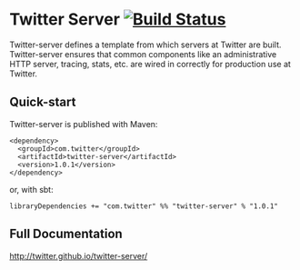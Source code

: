 Twitter Server [![Build Status](https://travis-ci.org/twitter/twitter-server.png?branch=master)](https://travis-ci.org/twitter/twitter-server) 
==============

Twitter-server defines a template from which servers at Twitter are built. Twitter-server ensures that common components like an administrative HTTP server, tracing, stats, etc. are wired in correctly for production use at Twitter.

Quick-start
-----------

Twitter-server is published with Maven:

    <dependency>
      <groupId>com.twitter</groupId>
      <artifactId>twitter-server</artifactId>
      <version>1.0.1</version>
    </dependency>

or, with sbt:

    libraryDependencies += "com.twitter" %% "twitter-server" % "1.0.1"

Full Documentation
------------------

<http://twitter.github.io/twitter-server/>
